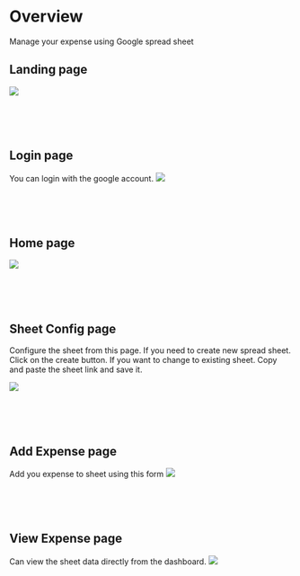 # Overview

Manage your expense using Google spread sheet



## Landing page

<img src="https://raw.githubusercontent.com/cube-root/expenser/main/docs/screenshots/beta/landing-page.png" />

<br/><br/><br/>


## Login page
You can login with the google account.
<img src="https://raw.githubusercontent.com/cube-root/expenser/main/docs/screenshots/beta/login-page.png" />


<br/><br/><br/>

## Home page


<img src="https://raw.githubusercontent.com/cube-root/expenser/main/docs/screenshots/beta/home.png" />

<br/><br/><br/>

## Sheet Config page

Configure the sheet from this page. If you need to create new spread sheet. Click on the create button. If you want to change to existing sheet. Copy and paste the sheet link and save it.

<img src="https://raw.githubusercontent.com/cube-root/expenser/main/docs/screenshots/beta/config.png" />

<br/><br/><br/>

## Add Expense page

Add you expense to sheet using this form
<img src="https://raw.githubusercontent.com/cube-root/expenser/main/docs/screenshots/beta/add-expense.png" />

<br/><br/><br/>


## View Expense page
Can view the sheet data directly from the dashboard.
<img src="https://raw.githubusercontent.com/cube-root/expenser/main/docs/screenshots/beta/view-expense.png" />